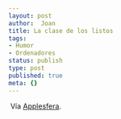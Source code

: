 ```yaml
---
layout: post
author:  Joan
title: La clase de los listos
tags:
- Humor
- Ordenadores
status: publish
type: post
published: true
meta: {}
---
```

<a href="http://www.applesfera.com/images/2007/10/macbookuni.jpg"><img src="http://www.applesfera.com/images/2007/10/macbookunilow.jpg" alt="" class="noborder"/></a>
Vía <a href="http://www.applesfera.com">Applesfera</a>.
